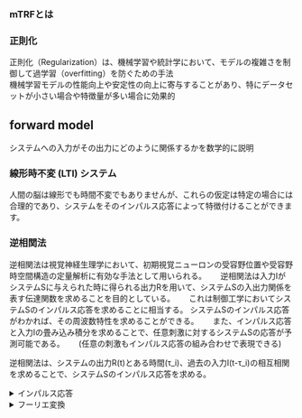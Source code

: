 ### mTRFとは

### 正則化

正則化（Regularization）は、機械学習や統計学において、モデルの複雑さを制御して過学習（overfitting）を防ぐための手法  
機械学習モデルの性能向上や安定性の向上に寄与することがあり、特にデータセットが小さい場合や特徴量が多い場合に効果的

## forward model
システムへの入力がその出力にどのように関係するかを数学的に説明

### 線形時不変 (LTI) システム
人間の脳は線形でも時間不変でもありませんが、これらの仮定は特定の場合には合理的であり、システムをそのインパルス応答によって特徴付けることができます。

### 逆相関法
逆相関法は視覚神経生理学において、初期視覚ニューロンの受容野位置や受容野時空間構造の定量解析に有効な手法として用いられる。　　
逆相関法は入力IがシステムSに与えられた時に得られる出力Rを用いて、システムSの入出力関係を表す伝達関数を求めることを目的としている。　　
これは制御工学においてシステムSのインパルス応答を求めることに相当する。
システムSのインパルス応答がわかれば、その周波数特性を求めることができる。　　
また、インパルス応答と入力Iの畳み込み積分を求めることで、任意刺激に対するシステムSの応答が予測可能である。　　 
(任意の刺激もインパルス応答の組み合わせで表現できる)  

逆相関法は、システムの出力R(t)とある時間(τ_i)、過去の入力I(t-τ_i)の相互相関を求めることで、システムSのインパルス応答を求める。

<details><summary>インパルス応答</summary>

<img width="570" alt="スクリーンショット 2024-01-25 13 37 34" src="https://github.com/am-da/mTRF/assets/112613519/b3c71aea-c083-41d0-943e-f5a78ce3d368">

<img width="577" alt="スクリーンショット 2024-01-25 13 38 20" src="https://github.com/am-da/mTRF/assets/112613519/a80a3eb7-56fb-4017-b6f6-c0ee57558116">
<img width="586" alt="スクリーンショット 2024-01-25 13 38 39" src="https://github.com/am-da/mTRF/assets/112613519/7d813fa2-4ca5-44b4-a655-e49f797c6a8c">

インパルス応答を知ることで、システムの性質や動作を理解し、制御システムの設計や解析に役立ちます。　　

インパルス応答が既にわかっているシステムがあったとします。 このシステムに、インパルス以外の信号を入力した場合の出力はいったいどうなるのでしょうか？　　  
その答えは、「畳み込み（Convolution）」という計算方法で求めることができます。
(インパルス応答を基準に。インバルス応答のタイミングと大きさの組み合わせが複数)
<img width="606" alt="スクリーンショット 2024-01-25 13 56 22" src="https://github.com/am-da/mTRF/assets/112613519/fae0598f-43c3-41c4-a30c-80e048c40492">

</details>

<details><summary>フーリエ変換</summary>
<img width="564" alt="スクリーンショット 2024-01-25 14 01 48" src="https://github.com/am-da/mTRF/assets/112613519/121c3608-116e-4c4f-8651-816b757dbe4d">

</details>

